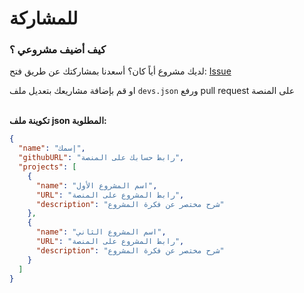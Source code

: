 # للمشاركة
### كيف أضيف مشروعي ؟

لديك مشروع أياً كان؟ أسعدنا بمشاركتك عن طريق فتح: [Issue](https://github.com/SaudiOpenSourceCommunity/SaudiOSS/issues/new)

او قم بإضافة مشاريعك بتعديل ملف `devs.json` ورفع pull request على المنصة 
 <br><br>
 
  **تكوينة ملف json المطلوبة:**

```json
{
  "name": "إسمك",
  "githubURL": "رابط حسابك على المنصة",
  "projects": [
    {
      "name": "اسم المشروع الأول",
      "URL": "رابط المشروع على المنصة",
      "description": "شرح مختصر عن فكرة المشروع"
    },
    {
      "name": "اسم المشروع الثاني",
      "URL": "رابط المشروع على المنصة",
      "description": "شرح مختصر عن فكرة المشروع"
    }
  ]
}
```
    
